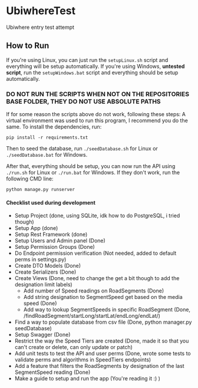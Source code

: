 # UbiwhereTest
Ubiwhere entry test attempt

## How to Run

If you're using Linux, you can just run the ```setupLinux.sh``` script and everything will be setup automatically.
If you're using Windows, **untested script**, run the ```setupWindows.bat``` script and everything should be setup automatically.
### DO NOT RUN THE SCRIPTS WHEN NOT ON THE REPOSITORIES BASE FOLDER, THEY DO NOT USE ABSOLUTE PATHS

If for some reason the scripts above do not work, following these steps:
A virtual environment was used to run this program, I recommend you do the same.
To install the dependencies, run:
```
pip install -r requirements.txt
```
Then to seed the database, run ```./seedDatabase.sh``` for Linux or ```./seedDatabase.bat``` for Windows.

After that, everything should be setup, you can now run the API using ```./run.sh``` for Linux or ```./run.bat``` for Windows. If they don't work, run the following CMD line:
```
python manage.py runserver
```




#### Checklist used during development
 - Setup Project (done, using SQLite, idk how to do PostgreSQL, i tried though)
 - Setup App (done)
 - Setup Rest Framework (done)
 - Setup Users and Admin panel (Done)
 - Setup Permission Groups (Done)
 - Do Endpoint permission verification (Not needed, added to default perms in settings.py)
 - Create DTO Models (Done)
 - Create Serializers (Done)
 - Create Views (Done, need to change the get a bit though to add the designation limit labels)
   - Add number of Speed readings on RoadSegments (Done)
   - Add string designation to SegmentSpeed get based on the media speed (Done)
   - Add way to lookup SegmentSpeeds in specific RoadSegment (Done, /findRoadSegment/startLong/startLat/endLong/endLat/)
 - Find a way to populate database from csv file (Done, python manager.py seedDatabase)
 - Setup Swagger (Done)
 - Restrict the way the Speed Tiers are created (Done, made it so that you can't create or delete, can only update or patch)
 - Add unit tests to test the API and user perms (Done, wrote some tests to validate perms and algorithms in SpeedTiers endpoints)
 - Add a feature that filters the RoadSegments by designation of the last SegmentSpeed reading (Done)
 - Make a guide to setup and run the app (You're reading it :) )
